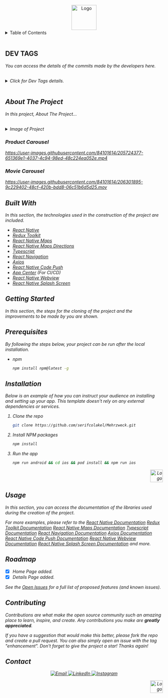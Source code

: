 <!-- PROJECT LOGO -->
<br />
<div align="center">
  <a href="https://github.com/serifcolakel">
    <img src="https://i.hizliresim.com/a27dhrh.jpg" alt="Logo" width="80" height="80">
  </a>
</div>

<!-- TABLE OF CONTENTS -->
<details>
  <summary>Table of Contents</summary>
  <ol>
    <li>
      <a href="#about-the-project">About The Project</a>
      <ul>
        <li><a href="#built-with">Built With</a></li>
      </ul>
    </li>
    <li>
      <a href="#getting-started">Getting Started</a>
      <ul>
        <li><a href="#prerequisites">Prerequisites</a></li>
        <li><a href="#installation">Installation</a></li>
      </ul>
    </li>
    <li><a href="#usage">Usage</a></li>
    <li><a href="#roadmap">Roadmap</a></li>
    <li><a href="#contributing">Contributing</a></li>
    <li><a href="#contact">Contact</a></li>
  </ol>
</details>
<br />

## DEV TAGS

<em>You can access the details of the commits made by the developers here.<em>

<br />
<details>
<summary>Click for Dev Tags details.</summary>

| <p style="color: purple;">TAGS</p> | <p style="color: purple">EXPLAIN<p>                                                                                                           |
| ---------------------------------- | --------------------------------------------------------------------------------------------------------------------------------------------- |
| **ADDED**                          | It gives information about newly added Component, package and files.                                                                          |
| **CREATED**                        | It gives information about the Component, package and files created for the first time.                                                       |
| **CHANGED**                        | It gives information about the changed function or method related to the problem or design.                                                   |
| **REMOVED**                        | It gives information about the removed function or method related to the problem or design.                                                   |
| **UPDATED**                        | It gives information about the updated function or method related to the problem or design.                                                   |
| **FIXED**                          | It gives information about the solution of the problem caused by the problem.                                                                 |
| **TODO**                           | It gives information about the planned and encountered problem in the future.                                                                 |
| **TEST**                           | It is a tag created to test whether the functions added during build or for projects working in separate environments can work synchronously. |

</details>
<!-- ABOUT THE PROJECT -->
<br />

## About The Project

In this project, About The Project...

<br />

<details>
  <summary>Image of Project</summary>
  <ol>
    <li>
    <p>Splash Screen</p>
      <div align="center">
        <a href="https://github.com/serifcolakel">
            <img src="https://i.hizliresim.com/a27dhrh.jpg" alt="Logo" width="375px" height="100%">
        </a>
    </div>
    </li>
  </ol>
</details>

### Product Carousel

https://user-images.githubusercontent.com/84101614/205724377-651369e1-4037-4c94-98ed-48c224ea052e.mp4

### Movie Carousel

https://user-images.githubusercontent.com/84101614/206301895-9c229402-48cf-420b-bdd8-06c51b6d5d25.mov

## **Built With**

In this section, the technologies used in the construction of the project are included.

- [React Native](https://reactnative.dev/)
- [Redux Toolkit](https://redux-toolkit.js.org/)
- [React Native Maps](https://npmjs.com/package/react-native-maps)
- [React Native Maps Directions](https://www.npmjs.com/package/react-native-maps-directions)
- [Typescript](https://www.typescriptlang.org/)
- [React Navigation](https://reactnavigation.org/)
- [Axios](https://www.npmjs.com/package/axios)
- [React Native Code Push](https://www.npmjs.com/package/react-native-code-push)
- [App Center](https://appcenter.ms/) (For CI/CD)
- [React Native Webview](https://www.npmjs.com/package/react-native-webview)
- [React Native Splash Screen](https://www.npmjs.com/package/react-native-splash-screen)

<!-- GETTING STARTED -->

## **Getting Started**

In this section, the steps for the cloning of the project and the improvements to be made by you are shown.

## Prerequisites

By following the steps below, your project can be run after the local installation.

- npm
  ```sh
  npm install npm@latest -g
  ```

## **Installation**

_Below is an example of how you can instruct your audience on installing and setting up your app. This template doesn't rely on any external dependencies or services._

1. Clone the repo
   ```sh
   git clone https://github.com/serifcolakel/Mehrzweck.git
   ```
2. Install NPM packages
   ```sh
   npm install
   ```
3. Run the app
   ```sh
   npm run android && cd ios && pod install && npm run ios
   ```

<div align="right">
  <a href="#top">
      <img src="https://i.hizliresim.com/oxq9b8i.png" alt="Logo" width="40px" height="40px">
  </a>
</div>

<!-- USAGE EXAMPLES -->

## **Usage**

In this section, you can access the documentation of the libraries used during the creation of the project.

_For more examples, please refer to the [React Native Documentation](https://reactnative.dev/docs/getting-started) [Redux Toolkit Documentation](https://redux-toolkit.js.org/)
[React Native Maps Documentation](https://www.npmjs.com/package/react-native-maps) [Typescript Documentation](https://www.typescriptlang.org/docs/) [React Navigation Documentation](https://reactnavigation.org/docs/getting-started) [Axios Documentation](https://www.npmjs.com/package/axios) [React Native Code Push Documentation](https://www.npmjs.com/package/react-native-code-push) [React Native Webview Documentation](https://www.npmjs.com/package/react-native-webview) [React Native Splash Screen Documentation](https://www.npmjs.com/package/react-native-splash-screen) and more._

<!-- ROADMAP -->

## **Roadmap**

- [x] Home Page added.
- [x] Details Page added.

See the [Open Issues](https://github.com/serifcolakel/Mehrzweck/issues) for a full list of proposed features (and known issues).

<!-- CONTRIBUTING -->

## **Contributing**

Contributions are what make the open source community such an amazing place to learn, inspire, and create. Any contributions you make are **greatly appreciated**.

If you have a suggestion that would make this better, please fork the repo and create a pull request. You can also simply open an issue with the tag "enhancement".
Don't forget to give the project a star! Thanks again!

<!-- CONTACT -->

## **Contact**

<p align="center">
    <a href="mailto:serifcolakel0@gmail.com">
        <img alt="Email" src="https://img.shields.io/badge/Email-serifcolakel0@gmail.com-green style=flat&logo=gmail">
    </a>
    <a href="https://www.linkedin.com/in/serifcolakel/" target="_blank">
        <img alt="LinkedIn" src="https://img.shields.io/badge/LinkedIn-@serifcolakel-blue?style=flat&logo=linkedin">
    </a>
    <a href="https://www.instagram.com/serifcolakell/">
        <img alt="Instagram" src="https://img.shields.io/badge/Instagram-serifcolakell-red?style=flat-square&logo=instagram">
    </a>
</p>

<div align="right">
  <a href="#top">
      <img src="https://i.hizliresim.com/oxq9b8i.png" alt="Logo" width="40px" height="40px">
  </a>
</div>
